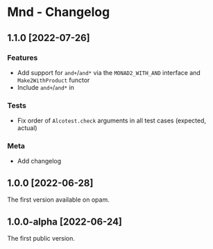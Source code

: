 # Mnd - Changelog

## 1.1.0 [2022-07-26]

### Features

* Add support for `and+`/`and*` via the `MONAD2_WITH_AND` interface and `Make2WithProduct` functor
* Include `and+`/`and*` in 

### Tests

* Fix order of `Alcotest.check` arguments in all test cases (expected, actual)

### Meta

* Add changelog

## 1.0.0 [2022-06-28]

The first version available on opam.

## 1.0.0-alpha [2022-06-24]

The first public version.
